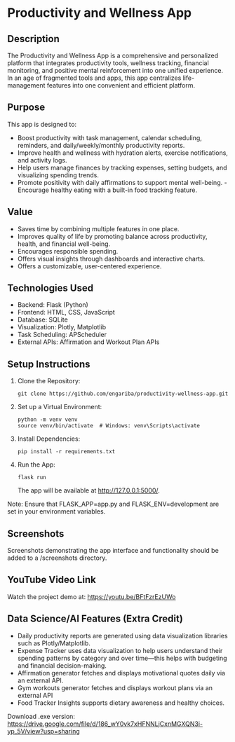 # Productivity and Wellness App

## Description
The Productivity and Wellness App is a comprehensive and personalized platform that integrates productivity tools, wellness tracking, financial monitoring, and positive mental reinforcement into one unified experience. In an age of fragmented tools and apps, this app centralizes life-management features into one convenient and efficient platform.

## Purpose
This app is designed to:
- Boost productivity with task management, calendar scheduling, reminders, and daily/weekly/monthly productivity reports.
- Improve health and wellness with hydration alerts, exercise notifications, and activity logs.
- Help users manage finances by tracking expenses, setting budgets, and visualizing spending trends.
- Promote positivity with daily affirmations to support mental well-being.
-Encourage healthy eating with a built-in food tracking feature.

## Value
- Saves time by combining multiple features in one place.
- Improves quality of life by promoting balance across productivity, health, and financial well-being.
- Encourages responsible spending.
- Offers visual insights through dashboards and interactive charts.
- Offers a customizable, user-centered experience.

## Technologies Used
- Backend: Flask (Python)
- Frontend: HTML, CSS, JavaScript
- Database: SQLite
- Visualization: Plotly, Matplotlib
- Task Scheduling: APScheduler
- External APIs: Affirmation and Workout Plan APIs

## Setup Instructions

1. Clone the Repository:
   ```
   git clone https://github.com/engariba/productivity-wellness-app.git
   ```

2. Set up a Virtual Environment:
   ```
   python -m venv venv
   source venv/bin/activate  # Windows: venv\Scripts\activate
   ```

3. Install Dependencies:
   ```
   pip install -r requirements.txt
   ```

4. Run the App:
   ```
   flask run
   ```
   The app will be available at http://127.0.0.1:5000/.

Note: Ensure that FLASK_APP=app.py and FLASK_ENV=development are set in your environment variables.

## Screenshots
Screenshots demonstrating the app interface and functionality should be added to a /screenshots directory.

## YouTube Video Link
Watch the project demo at: https://youtu.be/BFtFzrEzUWo

## Data Science/AI Features (Extra Credit)
- Daily productivity reports are generated using data visualization libraries such as Plotly/Matplotlib.
- Expense Tracker uses data visualization to help users understand their spending patterns by category and over time—this helps with    budgeting and financial decision-making.
- Affirmation generator fetches and displays motivational quotes daily via an external API.
- Gym workouts generator fetches and displays workout plans via an external API
- Food Tracker Insights supports dietary awareness and healthy choices.

Download .exe version: https://drive.google.com/file/d/186_wY0vk7xHFNNLjCxnMGXQN3i-yp_5V/view?usp=sharing
